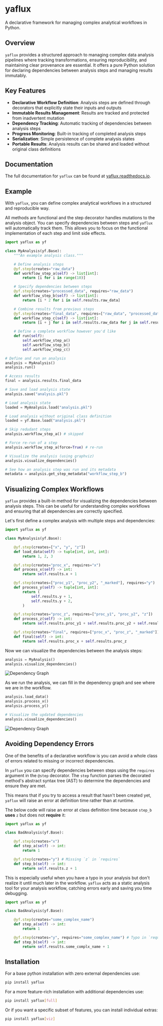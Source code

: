 # yaflux

A declarative framework for managing complex analytical workflows in Python.

## Overview

`yaflux` provides a structured approach to managing complex data analysis pipelines where tracking transformations, ensuring reproducibility, and maintaining clear provenance are essential. It offers a pure Python solution for declaring dependencies between analysis steps and managing results immutably.

## Key Features

- **Declarative Workflow Definition**: Analysis steps are defined through decorators that explicitly state their inputs and outputs
- **Immutable Results Management**: Results are tracked and protected from inadvertent mutation
- **Dependency Tracking**: Automatic tracking of dependencies between analysis steps
- **Progress Monitoring**: Built-in tracking of completed analysis steps
- **Serialization**: Simple persistence of complete analysis states
- **Portable Results**: Analysis results can be shared and loaded without original class definitions

## Documentation

The full documentation for `yaflux` can be found at [yaflux.readthedocs.io](https://yaflux.readthedocs.io).

## Example

With `yaflux`, you can define complex analytical workflows in a structured and reproducible way.

All methods are functional and the step decorator handles mutations to the analysis object.
You can specify dependencies between steps and `yaflux` will automatically track them.
This allows you to focus on the functional implementation of each step and limit side effects.

```python
import yaflux as yf

class MyAnalysis(yf.Base):
    """An example analysis class."""

    # Define analysis steps
    @yf.step(creates="raw_data")
    def workflow_step_a(self) -> list[int]:
        return [i for i in range(10)]

    # Specify dependencies between steps
    @yf.step(creates="processed_data", requires="raw_data")
    def workflow_step_b(self) -> list[int]:
        return [i * 2 for i in self.results.raw_data]

    # Combine results from previous steps
    @yf.step(creates="final_data", requires=["raw_data", "processed_data"])
    def workflow_step_c(self) -> list[int]:
        return [i + j for i in self.results.raw_data for j in self.results.processed_data]

    # Define a complete workflow however you'd like
    def run(self):
        self.workflow_step_a()
        self.workflow_step_b()
        self.workflow_step_c()

# Define and run an analysis
analysis = MyAnalysis()
analysis.run()

# Access results
final = analysis.results.final_data

# Save and load analysis state
analysis.save("analysis.pkl")

# Load analysis state
loaded = MyAnalysis.load("analysis.pkl")

# Load analysis without original class definition
loaded = yf.Base.load("analysis.pkl")

# Skip redudant steps
analysis.workflow_step_a() # skipped

# Force re-run of a step
analysis.workflow_step_a(force=True) # re-run

# Visualize the analysis (using graphviz)
analysis.visualize_dependencies()

# See how an analysis step was run and its metadata
metadata = analysis.get_step_metadata("workflow_step_b")
```

## Visualizing Complex Workflows

`yaflux` provides a built-in method for visualizing the dependencies between analysis steps.
This can be useful for understanding complex workflows and ensuring that all dependencies are correctly specified.

Let's first define a complex analysis with multiple steps and dependencies:

```python
import yaflux as yf

class MyAnalysis(yf.Base):

    @yf.step(creates=["x", "y", "z"])
    def load_data(self) -> tuple[int, int, int]:
        return 1, 2, 3

    @yf.step(creates="proc_x", requires="x")
    def process_x(self) -> int:
        return self.results.x + 1

    @yf.step(creates=["proc_y1", "proc_y2", "_marked"], requires="y")
    def process_y(self) -> tuple[int, int]:
        return (
            self.results.y + 1,
            self.results.y + 2,
        )

    @yf.step(creates="proc_z", requires=["proc_y1", "proc_y2", "z"])
    def process_z(self) -> int:
        return self.results.proc_y1 + self.results.proc_y2 + self.results.z

    @yf.step(creates="final", requires=["proc_x", "proc_z", "_marked"])
    def final(self) -> int:
        return self.results.proc_x + self.results.proc_z
```

Now we can visualize the dependencies between the analysis steps:

```python
analysis = MyAnalysis()
analysis.visualize_dependencies()
```

![Dependency Graph](docs/source/assets/complex_workflow_init.svg)

As we run the analysis, we can fill in the dependency graph and see where we are in the workflow.

```python
analysis.load_data()
analysis.process_x()
analysis.process_y()

# Visualize the updated dependencies
analysis.visualize_dependencies()
```

![Dependency Graph](docs/source/assets/complex_workflow_progress.svg)

## Avoiding Dependency Errors

One of the benefits of a declarative workflow is you can avoid a whole class of errors related to missing or incorrect dependencies.

In `yaflux` you can specify dependencies between steps using the `requires` argument in the `@step` decorator.
The `step` function parses the decorated method's abstract syntax tree (AST) to determine the dependencies and ensure they are met.

This means that if you try to access a result that hasn't been created yet, `yaflux` will raise an error at definition time rather than at runtime.

The below code will raise an error at class definition time because `step_b` **uses** `z` but does not **require** it:

```python
import yaflux as yf

class BadAnalysis(yf.Base):

    @yf.step(creates="x")
    def step_a(self) -> int:
        return 1

    @yf.step(creates="y") # Missing `z` in `requires`
    def step_b(self) -> int:
        return self.results.z + 1
```

This is especially useful when you have a typo in your analysis but don't realize it until much later in the workflow.
`yaflux` acts as a static analysis tool for your analysis workflow, catching errors early and saving you time debugging.

```python
import yaflux as yf

class BadAnalysis(yf.Base):

    @yf.step(creates="some_complex_name")
    def step_a(self) -> int:
        return 1

    @yf.step(creates="y", requires="some_complex_name") # Typo in `requires`
    def step_b(self) -> int:
        return self.results.some_complx_name + 1
```

## Installation

For a base python installation with zero external dependencies use:

```bash
pip install yaflux
```

For a more feature-rich installation with additional dependencies use:

```bash
pip install yaflux[full]
```

Or if you want a specific subset of features, you can install individual extras:

```bash
pip install yaflux[viz]
```
